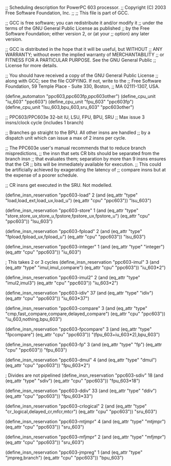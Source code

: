 ;; Scheduling description for PowerPC 603 processor.
;;   Copyright (C) 2003 Free Software Foundation, Inc.
;;
;; This file is part of GCC.

;; GCC is free software; you can redistribute it and/or modify it
;; under the terms of the GNU General Public License as published
;; by the Free Software Foundation; either version 2, or (at your
;; option) any later version.

;; GCC is distributed in the hope that it will be useful, but WITHOUT
;; ANY WARRANTY; without even the implied warranty of MERCHANTABILITY
;; or FITNESS FOR A PARTICULAR PURPOSE.  See the GNU General Public
;; License for more details.

;; You should have received a copy of the GNU General Public License
;; along with GCC; see the file COPYING.  If not, write to the
;; Free Software Foundation, 59 Temple Place - Suite 330, Boston,
;; MA 02111-1307, USA.

(define_automaton "ppc603,ppc603fp,ppc603other")
(define_cpu_unit "iu_603" "ppc603")
(define_cpu_unit "fpu_603" "ppc603fp")
(define_cpu_unit "lsu_603,bpu_603,sru_603" "ppc603other")

;; PPC603/PPC603e 32-bit IU, LSU, FPU, BPU, SRU
;; Max issue 3 insns/clock cycle (includes 1 branch)

;; Branches go straight to the BPU.  All other insns are handled
;; by a dispatch unit which can issue a max of 2 insns per cycle.

;; The PPC603e user's manual recommends that to reduce branch mispredictions,
;; the insn that sets CR bits should be separated from the branch insn
;; that evaluates them; separation by more than 9 insns ensures that the CR
;; bits will be immediately available for execution.
;; This could be artificially achieved by exagerating the latency of
;; compare insns but at the expense of a poorer schedule.

;; CR insns get executed in the SRU.  Not modelled.

(define_insn_reservation "ppc603-load" 2
  (and (eq_attr "type" "load,load_ext,load_ux,load_u")
       (eq_attr "cpu" "ppc603"))
  "lsu_603")

(define_insn_reservation "ppc603-store" 1
  (and (eq_attr "type" "store,store_ux,store_u,fpstore,fpstore_ux,fpstore_u")
       (eq_attr "cpu" "ppc603"))
  "lsu_603")

(define_insn_reservation "ppc603-fpload" 2
  (and (eq_attr "type" "fpload,fpload_ux,fpload_u")
       (eq_attr "cpu" "ppc603"))
  "lsu_603")

(define_insn_reservation "ppc603-integer" 1
  (and (eq_attr "type" "integer")
       (eq_attr "cpu" "ppc603"))
  "iu_603")

; This takes 2 or 3 cycles
(define_insn_reservation "ppc603-imul" 3
  (and (eq_attr "type" "imul,imul_compare")
       (eq_attr "cpu" "ppc603"))
  "iu_603*2")

(define_insn_reservation "ppc603-imul2" 2
  (and (eq_attr "type" "imul2,imul3")
       (eq_attr "cpu" "ppc603"))
  "iu_603*2")

(define_insn_reservation "ppc603-idiv" 37
  (and (eq_attr "type" "idiv")
       (eq_attr "cpu" "ppc603"))
  "iu_603*37")

(define_insn_reservation "ppc603-compare" 3
  (and (eq_attr "type" "cmp,fast_compare,compare,delayed_compare")
       (eq_attr "cpu" "ppc603"))
  "iu_603,nothing,bpu_603")

(define_insn_reservation "ppc603-fpcompare" 3
  (and (eq_attr "type" "fpcompare")
       (eq_attr "cpu" "ppc603"))
  "(fpu_603+iu_603*2),bpu_603")

(define_insn_reservation "ppc603-fp" 3
  (and (eq_attr "type" "fp")
       (eq_attr "cpu" "ppc603"))
  "fpu_603")

(define_insn_reservation "ppc603-dmul" 4
  (and (eq_attr "type" "dmul")
       (eq_attr "cpu" "ppc603"))
  "fpu_603*2")

; Divides are not pipelined
(define_insn_reservation "ppc603-sdiv" 18
  (and (eq_attr "type" "sdiv")
       (eq_attr "cpu" "ppc603"))
  "fpu_603*18")

(define_insn_reservation "ppc603-ddiv" 33
  (and (eq_attr "type" "ddiv")
       (eq_attr "cpu" "ppc603"))
  "fpu_603*33")

(define_insn_reservation "ppc603-crlogical" 2
  (and (eq_attr "type" "cr_logical,delayed_cr,mfcr,mtcr")
       (eq_attr "cpu" "ppc603"))
  "sru_603")

(define_insn_reservation "ppc603-mtjmpr" 4
  (and (eq_attr "type" "mtjmpr")
       (eq_attr "cpu" "ppc603"))
  "sru_603")

(define_insn_reservation "ppc603-mfjmpr" 2
  (and (eq_attr "type" "mfjmpr")
       (eq_attr "cpu" "ppc603"))
  "sru_603")

(define_insn_reservation "ppc603-jmpreg" 1
  (and (eq_attr "type" "jmpreg,branch")
       (eq_attr "cpu" "ppc603"))
  "bpu_603")

